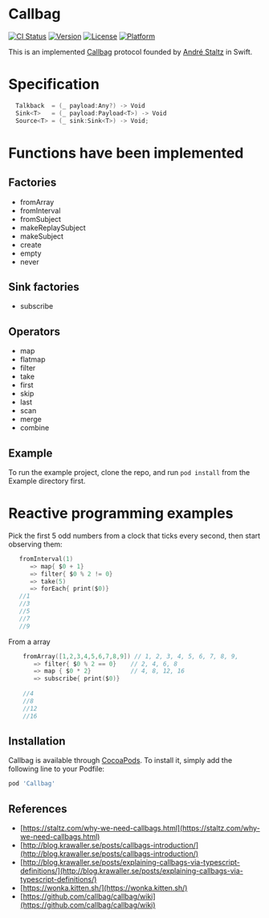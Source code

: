 # Callbag

[![CI Status](https://img.shields.io/travis/chuthin/Callbag.svg?style=flat)](https://travis-ci.org/chuthin/Callbag)
[![Version](https://img.shields.io/cocoapods/v/Callbag.svg?style=flat)](https://cocoapods.org/pods/Callbag)
[![License](https://img.shields.io/cocoapods/l/Callbag.svg?style=flat)](https://cocoapods.org/pods/Callbag)
[![Platform](https://img.shields.io/cocoapods/p/Callbag.svg?style=flat)](https://cocoapods.org/pods/Callbag)

This is an implemented [Callbag](https://github.com/callbag/callbag) protocol founded by [André Staltz](https://github.com/staltz) in Swift.
# Specification
```swift
  Talkback  = (_ payload:Any?) -> Void
  Sink<T>   = (_ payload:Payload<T>) -> Void
  Source<T> = (_ sink:Sink<T>) -> Void;
  ```
# Functions have been implemented

## Factories
  - fromArray
  - fromInterval
  - fromSubject
  - makeReplaySubject
  - makeSubject
  - create
  - empty
  - never
## Sink factories
  - subscribe
## Operators
  - map
  - flatmap
  - filter
  - take
  - first
  - skip
  - last
  - scan 
  - merge
  - combine
## Example

To run the example project, clone the repo, and run `pod install` from the Example directory first.
# Reactive programming examples

Pick the first 5 odd numbers from a clock that ticks every second, then start observing them:
```swift
   fromInterval(1)
      => map{ $0 + 1}
      => filter{ $0 % 2 != 0}
      => take(5)
      => forEach{ print($0)}
   //1
   //3
   //5
   //7
   //9
```
From a array
```swift
    fromArray([1,2,3,4,5,6,7,8,9]) // 1, 2, 3, 4, 5, 6, 7, 8, 9,
       => filter{ $0 % 2 == 0}    // 2, 4, 6, 8
       => map { $0 * 2}           // 4, 8, 12, 16
       => subscribe{ print($0)}
        
    //4
    //8
    //12
    //16
```
## Installation

Callbag is available through [CocoaPods](https://cocoapods.org). To install
it, simply add the following line to your Podfile:
```ruby
pod 'Callbag'
```
## References
  - [https://staltz.com/why-we-need-callbags.html](https://staltz.com/why-we-need-callbags.html)
  - [http://blog.krawaller.se/posts/callbags-introduction/](http://blog.krawaller.se/posts/callbags-introduction/)
  - [http://blog.krawaller.se/posts/explaining-callbags-via-typescript-definitions/](http://blog.krawaller.se/posts/explaining-callbags-via-typescript-definitions/)
  - [https://wonka.kitten.sh/](https://wonka.kitten.sh/)
  - [https://github.com/callbag/callbag/wiki](https://github.com/callbag/callbag/wiki)

